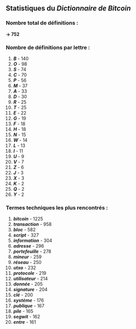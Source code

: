 ## Statistiques du *Dictionnaire de Bitcoin*

### Nombre total de définitions : 
**-> 752**

### Nombre de définitions par lettre :
1. ***B*** - 140
2. ***O*** - 98
3. ***S*** - 74
4. ***C*** - 70
5. ***P*** - 56
6. ***M*** - 37
7. ***A*** - 33
8. ***D*** - 30
9. ***R*** - 25
10. ***T*** - 25
11. ***E*** - 22
12. ***G*** - 19
13. ***F*** - 18
14. ***H*** - 18
15. ***N*** - 15
16. ***W*** - 14
17. ***L*** - 13
18. ***I*** - 11
19. ***U*** - 9
20. ***V*** - 7
21. ***Z*** - 6
22. ***J*** - 3
23. ***X*** - 3
24. ***K*** - 2
25. ***Q*** - 2
26. ***Y*** - 2

### Termes techniques les plus rencontrés :
1. ***bitcoin*** - 1225
2. ***transaction*** - 958
3. ***bloc*** - 582
4. ***script*** - 327
5. ***information*** - 304
6. ***adresse*** - 296
7. ***portefeuille*** - 278
8. ***mineur*** - 259
9. ***réseau*** - 250
10. ***utxo*** - 232
11. ***protocole*** - 219
12. ***utilisateur*** - 214
13. ***donnée*** - 205
14. ***signature*** - 204
15. ***clé*** - 200
16. ***système*** - 176
17. ***publique*** - 167
18. ***pile*** - 165
19. ***segwit*** - 162
20. ***entre*** - 161
